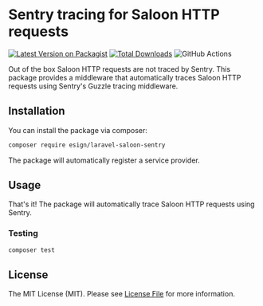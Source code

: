 # Sentry tracing for Saloon HTTP requests

[![Latest Version on Packagist](https://img.shields.io/packagist/v/esign/laravel-saloon-sentry.svg?style=flat-square)](https://packagist.org/packages/esign/laravel-saloon-sentry)
[![Total Downloads](https://img.shields.io/packagist/dt/esign/laravel-saloon-sentry.svg?style=flat-square)](https://packagist.org/packages/esign/laravel-saloon-sentry)
![GitHub Actions](https://github.com/esign/laravel-saloon-sentry/actions/workflows/main.yml/badge.svg)

Out of the box Saloon HTTP requests are not traced by Sentry.
This package provides a middleware that automatically traces Saloon HTTP requests using Sentry's Guzzle tracing middleware.

## Installation

You can install the package via composer:

```bash
composer require esign/laravel-saloon-sentry
```

The package will automatically register a service provider.

## Usage
That's it! The package will automatically trace Saloon HTTP requests using Sentry.

### Testing

```bash
composer test
```

## License

The MIT License (MIT). Please see [License File](LICENSE.md) for more information.
